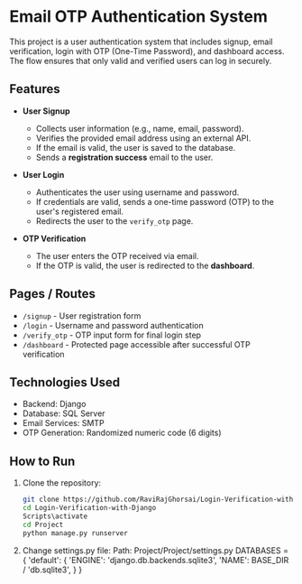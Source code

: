 # Email OTP Authentication System

This project is a user authentication system that includes signup, email verification, login with OTP (One-Time Password), and dashboard access. The flow ensures that only valid and verified users can log in securely.

## Features

- **User Signup**
  - Collects user information (e.g., name, email, password).
  - Verifies the provided email address using an external API.
  - If the email is valid, the user is saved to the database.
  - Sends a **registration success** email to the user.

- **User Login**
  - Authenticates the user using username and password.
  - If credentials are valid, sends a one-time password (OTP) to the user's registered email.
  - Redirects the user to the `verify_otp` page.

- **OTP Verification**
  - The user enters the OTP received via email.
  - If the OTP is valid, the user is redirected to the **dashboard**.

## Pages / Routes

- `/signup` - User registration form
- `/login` - Username and password authentication
- `/verify_otp` - OTP input form for final login step
- `/dashboard` - Protected page accessible after successful OTP verification

## Technologies Used

- Backend:  Django
- Database: SQL Server
- Email Services: SMTP
- OTP Generation: Randomized numeric code (6 digits)

## How to Run

1. Clone the repository:
   ```bash
   git clone https://github.com/RaviRajGhorsai/Login-Verification-with-Django.git
   cd Login-Verification-with-Django
   Scripts\activate
   cd Project
   python manage.py runserver

 2. Change settings.py file:
    Path: Project/Project/settings.py
    DATABASES = {
    'default': {
        'ENGINE': 'django.db.backends.sqlite3',
        'NAME': BASE_DIR / 'db.sqlite3',
    }
}
